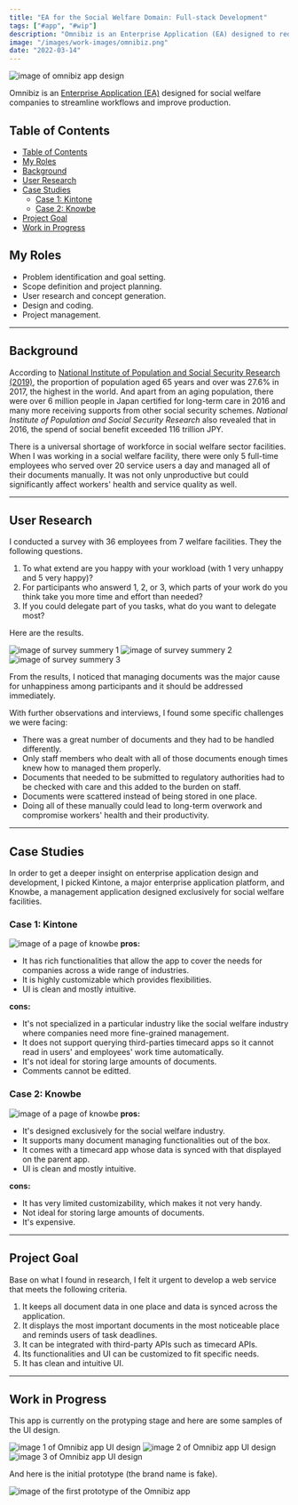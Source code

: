 ```yaml
---
title: "EA for the Social Welfare Domain: Full-stack Development"
tags: ["#app", "#wip"]
description: "Omnibiz is an Enterprise Application (EA) designed to reduce workload and streamline workflows for social welfare companies."
image: "/images/work-images/omnibiz.png"
date: "2022-03-14"
---
```


![image of omnibiz app design](/images/work-images/omnibiz.png)

Omnibiz is an [Enterprise Application (EA)](https://en.wikipedia.org/wiki/Enterprise_software) designed for social welfare companies to streamline workflows and improve production.

## Table of Contents

- [Table of Contents](#table-of-contents)
- [My Roles](#my-roles)
- [Background](#background)
- [User Research](#user-research)
- [Case Studies](#case-studies)
  - [Case 1: Kintone](#case-1-kintone)
  - [Case 2: Knowbe](#case-2-knowbe)
- [Project Goal](#project-goal)
- [Work in Progress](#work-in-progress)

## My Roles

- Problem identification and goal setting.
- Scope definition and project planning.
- User research and concept generation.
- Design and coding.
- Project management.

___

## Background

According to [National Institute of Population and Social Security Research (2019)](https://www.ipss.go.jp/s-info/e/pssj/pssj2019.pdf), the proportion of population aged 65 years and over was 27.6% in 2017, the highest in the world. And apart from an aging population, there were over 6 million people in Japan certified for long-term care in 2016 and many more receiving supports from other social security schemes. *National Institute of Population and Social Security Research* also revealed that in 2016, the spend of social benefit exceeded 116 trillion JPY.

There is a universal shortage of workforce in social welfare sector facilities. When I was working in a social welfare facility, there were only 5 full-time employees who served over 20 service users a day and managed all of their documents manually. It was not only unproductive but could significantly affect workers' health and service quality as well.

---

## User Research

I conducted a survey with 36 employees from 7 welfare facilities. They the following questions.

1. To what extend are you happy with your workload (with 1 very unhappy and 5 very happy)?
2. For participants who answerd 1, 2, or 3, which parts of your work do you think take you more time and effort than needed?
3. If you could delegate part of you tasks, what do you want to delegate most?

Here are the results.

![image of survey summery 1](/images/work-images/q-1.png)
![image of survey summery 2](/images/work-images/q-2.png)
![image of survey summery 3](/images/work-images/q-3.png)

From the results, I noticed that managing documents was the major cause for unhappiness among participants and it should be addressed immediately.

With further observations and interviews, I found some specific challenges we were facing:

- There was a great number of documents and they had to be handled differently.
- Only staff members who dealt with all of those documents enough times knew how to managed them properly.
- Documents that needed to be submitted to regulatory authorities had to be checked with care and this added to the burden on staff.
- Documents were scattered instead of being stored in one place.
- Doing all of these manually could lead to long-term overwork and compromise workers' health and their productivity.

---

## Case Studies

In order to get a deeper insight on enterprise application design and development, I picked Kintone, a major enterprise application platform, and Knowbe, a management application designed exclusively for social welfare facilities.

### Case 1: Kintone

![image of a page of knowbe](/images/work-images/kintone.png)
**pros:**

- It has rich functionalities that allow the app to cover the needs for companies across a wide range of industries.
- It is highly customizable which provides flexibilities.
- UI is clean and mostly intuitive.

**cons:**

- It's not specialized in a particular industry like the social welfare industry where companies need more fine-grained management.
- It does not support querying third-parties timecard apps so it cannot read in users' and employees' work time automatically.
- It's not ideal for storing large amounts of documents.
- Comments cannot be editted.

### Case 2: Knowbe

![image of a page of knowbe](/images/work-images/knowbe.png)
**pros:**

- It's designed exclusively for the social welfare industry.
- It supports many document managing functionalities out of the box.
- It comes with a timecard app whose data is synced with that displayed on the parent app.
- UI is clean and mostly intuitive.

**cons:**

- It has very limited customizability, which makes it not very handy.
- Not ideal for storing large amounts of documents.
- It's expensive.

---

## Project Goal

Base on what I found in research, I felt it urgent to develop a web service that meets the following criteria.

1. It keeps all document data in one place and data is synced across the application.
2. It displays the most important documents in the most noticeable place and reminds users of task deadlines.
3. It can be integrated with third-party APIs such as timecard APIs.
4. Its functionalities and UI can be customized to fit specific needs.
5. It has clean and intuitive UI.

___

## Work in Progress

This app is currently on the protyping stage and here are some samples of the UI design.

![image 1 of Omnibiz app UI design](/images/work-images/omnibiz-ui-1.png)
![image 2 of Omnibiz app UI design](/images/work-images/omnibiz-ui-2.png)
![image 3 of Omnibiz app UI design](/images/work-images/omnibiz-ui-3.png)

And here is the initial prototype (the brand name is fake).

![image of the first prototype of the Omnibiz app](/images/work-images/omnibiz-mockup.gif)